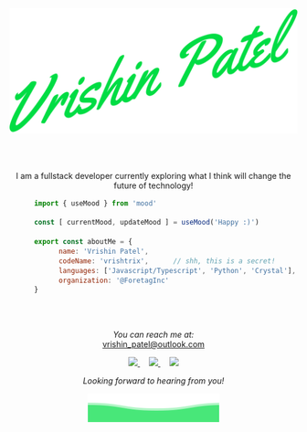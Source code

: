 <p align="center">
      <img src="./images/header.svg">
</p>

<br /><br />

<p align="center">
      I am a fullstack developer currently exploring what I think will change the future of technology!
</p>

```js
      import { useMood } from 'mood'

      const [ currentMood, updateMood ] = useMood('Happy :)')

      export const aboutMe = {
            name: 'Vrishin Patel',
            codeName: 'vrishtrix',      // shh, this is a secret!
            languages: ['Javascript/Typescript', 'Python', 'Crystal'],
            organization: '@ForetagInc'
      }
```


<br /><br />

<p align="center">
      <i> You can reach me at: </i>
      <br />
      <a href="mailto:vrishin_patel@outlook.com">
            vrishin_patel@outlook.com
      </a>
</p>

<p align="center">
      <a href="https://www.linkedin.com/in/vrishin-patel">
            <img src="https://img.shields.io/badge/-Vrishin%20Patel-blue?style=flat-square&logo=Linkedin&logoColor=white" />
      </a>
      &nbsp; &nbsp;
      <a href="https://www.instagram.com/vrishtrix/">
            <img src="https://img.shields.io/badge/-Vrishtrix-ff69b4?style=flat-square&logo=Instagram&logoColor=white" />
      </a>
      &nbsp; &nbsp;
      <a href="https://discord.bio/p/vrishtrix">
            <img src="https://img.shields.io/badge/-Vrishtrix%233889-blueviolet?style=flat-square&logo=Discord&logoColor=white" />
      </a>
</p>

<p align="center">
      <i> Looking forward to hearing from you! </i>
</p>

<p align="center">
      <img src="./images/footer.svg">
</p>